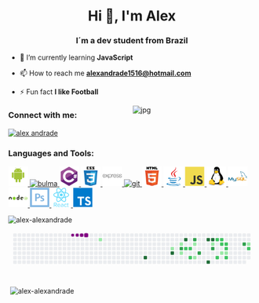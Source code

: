 <h1 align="center">Hi 👋, I'm Alex</h1>
<h3 align="center">I´m a dev student from Brazil</h3>

- 🌱 I’m currently learning **JavaScript**

- 📫 How to reach me **alexandrade1516@hotmail.com**

- ⚡ Fun fact **I like Football**

<img align="right" alt="jpg" width="250px" src="https://c.tenor.com/M9E5UbWWy30AAAAC/luciano-luciano-neves.gif" />

<h3 align="left">Connect with me:</h3>
<p align="left">
<a href="https://linkedin.com/in/alex andrade" target="blank"><img align="center" src="https://raw.githubusercontent.com/rahuldkjain/github-profile-readme-generator/master/src/images/icons/Social/linked-in-alt.svg" alt="alex andrade" height="30" width="40" /></a>
</p>

<h3 align="left">Languages and Tools:</h3>
<p align="left"> <a href="https://developer.android.com" target="_blank" rel="noreferrer"> <img src="https://raw.githubusercontent.com/devicons/devicon/master/icons/android/android-original-wordmark.svg" alt="android" width="40" height="40"/> </a> <a href="https://bulma.io/" target="_blank" rel="noreferrer"> <img src="https://raw.githubusercontent.com/gilbarbara/logos/804dc257b59e144eaca5bc6ffd16949752c6f789/logos/bulma.svg" alt="bulma" width="40" height="40"/> </a> <a href="https://www.w3schools.com/cs/" target="_blank" rel="noreferrer"> <img src="https://raw.githubusercontent.com/devicons/devicon/master/icons/csharp/csharp-original.svg" alt="csharp" width="40" height="40"/> </a> <a href="https://www.w3schools.com/css/" target="_blank" rel="noreferrer"> <img src="https://raw.githubusercontent.com/devicons/devicon/master/icons/css3/css3-original-wordmark.svg" alt="css3" width="40" height="40"/> </a> <a href="https://expressjs.com" target="_blank" rel="noreferrer"> <img src="https://raw.githubusercontent.com/devicons/devicon/master/icons/express/express-original-wordmark.svg" alt="express" width="40" height="40"/> </a> <a href="https://git-scm.com/" target="_blank" rel="noreferrer"> <img src="https://www.vectorlogo.zone/logos/git-scm/git-scm-icon.svg" alt="git" width="40" height="40"/> </a> <a href="https://www.w3.org/html/" target="_blank" rel="noreferrer"> <img src="https://raw.githubusercontent.com/devicons/devicon/master/icons/html5/html5-original-wordmark.svg" alt="html5" width="40" height="40"/> </a> <a href="https://www.java.com" target="_blank" rel="noreferrer"> <img src="https://raw.githubusercontent.com/devicons/devicon/master/icons/java/java-original.svg" alt="java" width="40" height="40"/> </a> <a href="https://developer.mozilla.org/en-US/docs/Web/JavaScript" target="_blank" rel="noreferrer"> <img src="https://raw.githubusercontent.com/devicons/devicon/master/icons/javascript/javascript-original.svg" alt="javascript" width="40" height="40"/> </a> <a href="https://www.linux.org/" target="_blank" rel="noreferrer"> <img src="https://raw.githubusercontent.com/devicons/devicon/master/icons/linux/linux-original.svg" alt="linux" width="40" height="40"/> </a> <a href="https://www.mysql.com/" target="_blank" rel="noreferrer"> <img src="https://raw.githubusercontent.com/devicons/devicon/master/icons/mysql/mysql-original-wordmark.svg" alt="mysql" width="40" height="40"/> </a> <a href="https://nodejs.org" target="_blank" rel="noreferrer"> <img src="https://raw.githubusercontent.com/devicons/devicon/master/icons/nodejs/nodejs-original-wordmark.svg" alt="nodejs" width="40" height="40"/> </a> <a href="https://www.photoshop.com/en" target="_blank" rel="noreferrer"> <img src="https://raw.githubusercontent.com/devicons/devicon/master/icons/photoshop/photoshop-line.svg" alt="photoshop" width="40" height="40"/> </a> <a href="https://reactjs.org/" target="_blank" rel="noreferrer"> <img src="https://raw.githubusercontent.com/devicons/devicon/master/icons/react/react-original-wordmark.svg" alt="react" width="40" height="40"/> </a> <a href="https://www.typescriptlang.org/" target="_blank" rel="noreferrer"> <img src="https://raw.githubusercontent.com/devicons/devicon/master/icons/typescript/typescript-original.svg" alt="typescript" width="40" height="40"/> </a> </p>

<p><img align="left" src="https://github-readme-stats.vercel.app/api/top-langs?username=alex-alexandrade&show_icons=true&locale=en&layout=compact" alt="alex-alexandrade" /></p>

<svg viewBox="-16 -32 880 192" width="880" height="192" xmlns="http://www.w3.org/2000/svg"><desc>Generated with https://github.com/Platane/snk</desc><style>@keyframes c0{8.93%{fill:var(--c1)}8.95%,to{fill:var(--ce)}}@keyframes c1{71.9%{fill:var(--c4)}71.92%,to{fill:var(--ce)}}@keyframes c2{16.59%{fill:var(--c1)}16.61%,to{fill:var(--ce)}}@keyframes c3{68.93%{fill:var(--c4)}68.95%,to{fill:var(--ce)}}@keyframes c4{17.86%{fill:var(--c1)}17.88%,to{fill:var(--ce)}}@keyframes c5{54.03%{fill:var(--c3)}54.05%,to{fill:var(--ce)}}@keyframes c6{22.97%{fill:var(--c1)}22.99%,to{fill:var(--ce)}}@keyframes c7{66.37%{fill:var(--c4)}66.39%,to{fill:var(--ce)}}@keyframes c8{45.1%{fill:var(--c2)}45.12%,to{fill:var(--ce)}}@keyframes c9{44.67%{fill:var(--c2)}44.69%,to{fill:var(--ce)}}@keyframes ca{46.37%{fill:var(--c2)}46.39%,to{fill:var(--ce)}}@keyframes cb{51.9%{fill:var(--c3)}51.92%,to{fill:var(--ce)}}@keyframes cc{19.14%{fill:var(--c1)}19.16%,to{fill:var(--ce)}}@keyframes cd{20.42%{fill:var(--c1)}20.44%,to{fill:var(--ce)}}@keyframes ce{47.65%{fill:var(--c3)}47.67%,to{fill:var(--ce)}}@keyframes cf{64.25%{fill:var(--c4)}64.27%,to{fill:var(--ce)}}@keyframes cg{78.29%{fill:var(--c4)}78.31%,to{fill:var(--ce)}}@keyframes ch{63.82%{fill:var(--c4)}63.84%,to{fill:var(--ce)}}@keyframes ci{27.65%{fill:var(--c1)}27.67%,to{fill:var(--ce)}}@keyframes cj{49.35%{fill:var(--c3)}49.37%,to{fill:var(--ce)}}@keyframes ck{37.86%{fill:var(--c2)}37.88%,to{fill:var(--ce)}}@keyframes cl{39.56%{fill:var(--c2)}39.58%,to{fill:var(--ce)}}@keyframes cm{37.44%{fill:var(--c2)}37.46%,to{fill:var(--ce)}}@keyframes cn{37.01%{fill:var(--c2)}37.03%,to{fill:var(--ce)}}@keyframes co{29.35%{fill:var(--c1)}29.37%,to{fill:var(--ce)}}@keyframes cp{36.59%{fill:var(--c2)}36.61%,to{fill:var(--ce)}}@keyframes cq{36.16%{fill:var(--c2)}36.18%,to{fill:var(--ce)}}@keyframes cr{29.78%{fill:var(--c1)}29.8%,to{fill:var(--ce)}}@keyframes cs{40.42%{fill:var(--c2)}40.44%,to{fill:var(--ce)}}@keyframes ct{60.42%{fill:var(--c3)}60.44%,to{fill:var(--ce)}}@keyframes cu{33.61%{fill:var(--c1)}33.63%,to{fill:var(--ce)}}@keyframes cv{34.03%{fill:var(--c2)}34.05%,to{fill:var(--ce)}}@keyframes u0{8.93%{transform:scale(0,1)}16.59%,8.95%{transform:scale(.1,1)}16.61%,17.86%{transform:scale(.2,1)}17.88%,19.14%{transform:scale(.3,1)}19.16%,20.42%{transform:scale(.4,1)}20.44%,22.97%{transform:scale(.5,1)}22.99%,27.65%{transform:scale(.6,1)}27.67%,29.35%{transform:scale(.7,1)}29.37%,29.78%{transform:scale(.8,1)}29.8%,33.61%{transform:scale(.9,1)}33.63%,to{transform:scale(1,1)}}@keyframes u1{34.03%{transform:scale(0,1)}34.05%,36.16%{transform:scale(.09,1)}36.18%,36.59%{transform:scale(.18,1)}36.61%,37.01%{transform:scale(.27,1)}37.03%,37.44%{transform:scale(.36,1)}37.46%,37.86%{transform:scale(.45,1)}37.88%,39.56%{transform:scale(.55,1)}39.58%,40.42%{transform:scale(.64,1)}40.44%,44.67%{transform:scale(.73,1)}44.69%,45.1%{transform:scale(.82,1)}45.12%,46.37%{transform:scale(.91,1)}46.39%,to{transform:scale(1,1)}}@keyframes u2{47.65%{transform:scale(0,1)}47.67%,49.35%{transform:scale(.2,1)}49.37%,51.9%{transform:scale(.4,1)}51.92%,54.03%{transform:scale(.6,1)}54.05%,60.42%{transform:scale(.8,1)}60.44%,to{transform:scale(1,1)}}@keyframes u3{63.82%{transform:scale(0,1)}63.84%,64.25%{transform:scale(.17,1)}64.27%,66.37%{transform:scale(.33,1)}66.39%,68.93%{transform:scale(.5,1)}68.95%,71.9%{transform:scale(.67,1)}71.92%,78.29%{transform:scale(.83,1)}78.31%,to{transform:scale(1,1)}}@keyframes s0{0%,99.57%{transform:translate(0,-16px)}.43%{transform:translate(0,0)}8.51%{transform:translate(304px,0)}8.94%{transform:translate(304px,16px)}15.74%,67.66%{transform:translate(560px,16px)}16.6%{transform:translate(560px,48px)}17.02%{transform:translate(576px,48px)}17.45%,24.26%{transform:translate(576px,32px)}19.15%{transform:translate(640px,32px)}20.85%{transform:translate(640px,96px)}21.7%{transform:translate(608px,96px)}22.55%,45.53%{transform:translate(608px,64px)}23.4%{transform:translate(576px,64px)}28.09%{transform:translate(720px,32px)}28.51%{transform:translate(720px,48px)}28.94%{transform:translate(736px,48px)}29.36%{transform:translate(736px,64px)}32.34%{transform:translate(848px,64px)}33.19%{transform:translate(848px,32px)}33.62%{transform:translate(832px,32px)}34.04%{transform:translate(832px,48px)}36.17%{transform:translate(752px,48px)}36.6%{transform:translate(752px,32px)}37.02%{transform:translate(736px,32px)}37.45%{transform:translate(736px,16px)}37.87%{transform:translate(720px,16px)}39.57%{transform:translate(720px,80px)}40.43%{transform:translate(752px,80px)}40.85%{transform:translate(752px,64px)}42.55%{transform:translate(688px,64px)}42.98%{transform:translate(688px,48px)}45.11%{transform:translate(608px,48px)}45.96%{transform:translate(624px,64px)}46.38%{transform:translate(624px,80px)}47.23%{transform:translate(656px,80px)}47.66%{transform:translate(656px,64px)}48.94%{transform:translate(704px,64px)}49.79%{transform:translate(704px,32px)}50.64%{transform:translate(672px,32px)}51.06%{transform:translate(672px,16px)}52.34%{transform:translate(624px,16px)}52.77%{transform:translate(624px,32px)}53.62%{transform:translate(592px,32px)}54.04%{transform:translate(592px,48px)}60%{transform:translate(816px,48px)}60.85%{transform:translate(816px,16px)}68.94%{transform:translate(560px,64px)}71.49%{transform:translate(464px,64px)}71.91%{transform:translate(464px,80px)}77.87%{transform:translate(688px,80px)}78.3%{transform:translate(688px,96px)}92.77%{transform:translate(144px,96px)}93.19%{transform:translate(144px,80px)}93.62%{transform:translate(128px,80px)}94.04%{transform:translate(128px,64px)}94.47%{transform:translate(112px,64px)}94.89%{transform:translate(112px,48px)}96.6%{transform:translate(48px,48px)}98.3%{transform:translate(48px,-16px)}}@keyframes s1{0%,99.57%{transform:translate(16px,-16px)}.43%{transform:translate(0,-16px)}.85%{transform:translate(0,0)}8.94%{transform:translate(304px,0)}9.36%{transform:translate(304px,16px)}16.17%,68.09%{transform:translate(560px,16px)}17.02%{transform:translate(560px,48px)}17.45%{transform:translate(576px,48px)}17.87%,24.68%{transform:translate(576px,32px)}19.57%{transform:translate(640px,32px)}21.28%{transform:translate(640px,96px)}22.13%{transform:translate(608px,96px)}22.98%,45.96%{transform:translate(608px,64px)}23.83%{transform:translate(576px,64px)}28.51%{transform:translate(720px,32px)}28.94%{transform:translate(720px,48px)}29.36%{transform:translate(736px,48px)}29.79%{transform:translate(736px,64px)}32.77%{transform:translate(848px,64px)}33.62%{transform:translate(848px,32px)}34.04%{transform:translate(832px,32px)}34.47%{transform:translate(832px,48px)}36.6%{transform:translate(752px,48px)}37.02%{transform:translate(752px,32px)}37.45%{transform:translate(736px,32px)}37.87%{transform:translate(736px,16px)}38.3%{transform:translate(720px,16px)}40%{transform:translate(720px,80px)}40.85%{transform:translate(752px,80px)}41.28%{transform:translate(752px,64px)}42.98%{transform:translate(688px,64px)}43.4%{transform:translate(688px,48px)}45.53%{transform:translate(608px,48px)}46.38%{transform:translate(624px,64px)}46.81%{transform:translate(624px,80px)}47.66%{transform:translate(656px,80px)}48.09%{transform:translate(656px,64px)}49.36%{transform:translate(704px,64px)}50.21%{transform:translate(704px,32px)}51.06%{transform:translate(672px,32px)}51.49%{transform:translate(672px,16px)}52.77%{transform:translate(624px,16px)}53.19%{transform:translate(624px,32px)}54.04%{transform:translate(592px,32px)}54.47%{transform:translate(592px,48px)}60.43%{transform:translate(816px,48px)}61.28%{transform:translate(816px,16px)}69.36%{transform:translate(560px,64px)}71.91%{transform:translate(464px,64px)}72.34%{transform:translate(464px,80px)}78.3%{transform:translate(688px,80px)}78.72%{transform:translate(688px,96px)}93.19%{transform:translate(144px,96px)}93.62%{transform:translate(144px,80px)}94.04%{transform:translate(128px,80px)}94.47%{transform:translate(128px,64px)}94.89%{transform:translate(112px,64px)}95.32%{transform:translate(112px,48px)}97.02%{transform:translate(48px,48px)}98.72%{transform:translate(48px,-16px)}}@keyframes s2{0%,99.57%{transform:translate(32px,-16px)}.85%{transform:translate(0,-16px)}1.28%{transform:translate(0,0)}9.36%{transform:translate(304px,0)}9.79%{transform:translate(304px,16px)}16.6%,68.51%{transform:translate(560px,16px)}17.45%{transform:translate(560px,48px)}17.87%{transform:translate(576px,48px)}18.3%,25.11%{transform:translate(576px,32px)}20%{transform:translate(640px,32px)}21.7%{transform:translate(640px,96px)}22.55%{transform:translate(608px,96px)}23.4%,46.38%{transform:translate(608px,64px)}24.26%{transform:translate(576px,64px)}28.94%{transform:translate(720px,32px)}29.36%{transform:translate(720px,48px)}29.79%{transform:translate(736px,48px)}30.21%{transform:translate(736px,64px)}33.19%{transform:translate(848px,64px)}34.04%{transform:translate(848px,32px)}34.47%{transform:translate(832px,32px)}34.89%{transform:translate(832px,48px)}37.02%{transform:translate(752px,48px)}37.45%{transform:translate(752px,32px)}37.87%{transform:translate(736px,32px)}38.3%{transform:translate(736px,16px)}38.72%{transform:translate(720px,16px)}40.43%{transform:translate(720px,80px)}41.28%{transform:translate(752px,80px)}41.7%{transform:translate(752px,64px)}43.4%{transform:translate(688px,64px)}43.83%{transform:translate(688px,48px)}45.96%{transform:translate(608px,48px)}46.81%{transform:translate(624px,64px)}47.23%{transform:translate(624px,80px)}48.09%{transform:translate(656px,80px)}48.51%{transform:translate(656px,64px)}49.79%{transform:translate(704px,64px)}50.64%{transform:translate(704px,32px)}51.49%{transform:translate(672px,32px)}51.91%{transform:translate(672px,16px)}53.19%{transform:translate(624px,16px)}53.62%{transform:translate(624px,32px)}54.47%{transform:translate(592px,32px)}54.89%{transform:translate(592px,48px)}60.85%{transform:translate(816px,48px)}61.7%{transform:translate(816px,16px)}69.79%{transform:translate(560px,64px)}72.34%{transform:translate(464px,64px)}72.77%{transform:translate(464px,80px)}78.72%{transform:translate(688px,80px)}79.15%{transform:translate(688px,96px)}93.62%{transform:translate(144px,96px)}94.04%{transform:translate(144px,80px)}94.47%{transform:translate(128px,80px)}94.89%{transform:translate(128px,64px)}95.32%{transform:translate(112px,64px)}95.74%{transform:translate(112px,48px)}97.45%{transform:translate(48px,48px)}99.15%{transform:translate(48px,-16px)}}@keyframes s3{0%,99.57%{transform:translate(48px,-16px)}1.28%{transform:translate(0,-16px)}1.7%{transform:translate(0,0)}9.79%{transform:translate(304px,0)}10.21%{transform:translate(304px,16px)}17.02%,68.94%{transform:translate(560px,16px)}17.87%{transform:translate(560px,48px)}18.3%{transform:translate(576px,48px)}18.72%,25.53%{transform:translate(576px,32px)}20.43%{transform:translate(640px,32px)}22.13%{transform:translate(640px,96px)}22.98%{transform:translate(608px,96px)}23.83%,46.81%{transform:translate(608px,64px)}24.68%{transform:translate(576px,64px)}29.36%{transform:translate(720px,32px)}29.79%{transform:translate(720px,48px)}30.21%{transform:translate(736px,48px)}30.64%{transform:translate(736px,64px)}33.62%{transform:translate(848px,64px)}34.47%{transform:translate(848px,32px)}34.89%{transform:translate(832px,32px)}35.32%{transform:translate(832px,48px)}37.45%{transform:translate(752px,48px)}37.87%{transform:translate(752px,32px)}38.3%{transform:translate(736px,32px)}38.72%{transform:translate(736px,16px)}39.15%{transform:translate(720px,16px)}40.85%{transform:translate(720px,80px)}41.7%{transform:translate(752px,80px)}42.13%{transform:translate(752px,64px)}43.83%{transform:translate(688px,64px)}44.26%{transform:translate(688px,48px)}46.38%{transform:translate(608px,48px)}47.23%{transform:translate(624px,64px)}47.66%{transform:translate(624px,80px)}48.51%{transform:translate(656px,80px)}48.94%{transform:translate(656px,64px)}50.21%{transform:translate(704px,64px)}51.06%{transform:translate(704px,32px)}51.91%{transform:translate(672px,32px)}52.34%{transform:translate(672px,16px)}53.62%{transform:translate(624px,16px)}54.04%{transform:translate(624px,32px)}54.89%{transform:translate(592px,32px)}55.32%{transform:translate(592px,48px)}61.28%{transform:translate(816px,48px)}62.13%{transform:translate(816px,16px)}70.21%{transform:translate(560px,64px)}72.77%{transform:translate(464px,64px)}73.19%{transform:translate(464px,80px)}79.15%{transform:translate(688px,80px)}79.57%{transform:translate(688px,96px)}94.04%{transform:translate(144px,96px)}94.47%{transform:translate(144px,80px)}94.89%{transform:translate(128px,80px)}95.32%{transform:translate(128px,64px)}95.74%{transform:translate(112px,64px)}96.17%{transform:translate(112px,48px)}97.87%{transform:translate(48px,48px)}}:root{--cb:#1b1f230a;--cs:purple;--ce:#ebedf0;--c0:#ebedf0;--c1:#9be9a8;--c2:#40c463;--c3:#30a14e;--c4:#216e39}@media (prefers-color-scheme:dark){:root{--cb:#1b1f230a;--cs:purple;--ce:#161b22;--c1:#01311f;--c2:#034525;--c3:#0f6d31;--c4:#00c647}}.c{shape-rendering:geometricPrecision;fill:var(--ce);stroke-width:1px;stroke:var(--cb);animation:none 23500ms linear infinite}.c.c0{fill:var(--c1);animation-name:c0}.c.c1{fill:var(--c4);animation-name:c1}.c.c2{fill:var(--c1);animation-name:c2}.c.c3{fill:var(--c4);animation-name:c3}.c.c4{fill:var(--c1);animation-name:c4}.c.c5{fill:var(--c3);animation-name:c5}.c.c6{fill:var(--c1);animation-name:c6}.c.c7{fill:var(--c4);animation-name:c7}.c.c8,.c.c9,.c.ca{fill:var(--c2);animation-name:c8}.c.c9,.c.ca{animation-name:c9}.c.ca{animation-name:ca}.c.cb{fill:var(--c3);animation-name:cb}.c.cc,.c.cd{fill:var(--c1);animation-name:cc}.c.cd{animation-name:cd}.c.ce{fill:var(--c3);animation-name:ce}.c.cf,.c.cg,.c.ch{fill:var(--c4);animation-name:cf}.c.cg,.c.ch{animation-name:cg}.c.ch{animation-name:ch}.c.ci{fill:var(--c1);animation-name:ci}.c.cj{fill:var(--c3);animation-name:cj}.c.ck{fill:var(--c2);animation-name:ck}.c.cl,.c.cm,.c.cn{fill:var(--c2);animation-name:cl}.c.cm,.c.cn{animation-name:cm}.c.cn{animation-name:cn}.c.co{fill:var(--c1);animation-name:co}.c.cp,.c.cq{fill:var(--c2);animation-name:cp}.c.cq{animation-name:cq}.c.cr{fill:var(--c1);animation-name:cr}.c.cs{fill:var(--c2);animation-name:cs}.c.ct{fill:var(--c3);animation-name:ct}.c.cu{fill:var(--c1);animation-name:cu}.c.cv{fill:var(--c2);animation-name:cv}.s,.u{animation:none linear 23500ms infinite}.u,.u.u0{transform-origin:0 0}.u{transform:scale(0,1)}.u.u0{fill:var(--c1);animation-name:u0}.u.u1{fill:var(--c2);animation-name:u1;transform-origin:265px 0}.u.u2{fill:var(--c3);animation-name:u2;transform-origin:556.5px 0}.u.u3{fill:var(--c4);animation-name:u3;transform-origin:689px 0}.s{shape-rendering:geometricPrecision;fill:var(--cs)}.s.s0{transform:translate(0,-16px);animation-name:s0}.s.s1{transform:translate(16px,-16px);animation-name:s1}.s.s2{transform:translate(32px,-16px);animation-name:s2}.s.s3{transform:translate(48px,-16px);animation-name:s3}</style><rect class="c" x="2" y="2" rx="2" ry="2" width="12" height="12"/><rect class="c" x="2" y="18" rx="2" ry="2" width="12" height="12"/><rect class="c" x="2" y="34" rx="2" ry="2" width="12" height="12"/><rect class="c" x="2" y="50" rx="2" ry="2" width="12" height="12"/><rect class="c" x="2" y="66" rx="2" ry="2" width="12" height="12"/><rect class="c" x="2" y="82" rx="2" ry="2" width="12" height="12"/><rect class="c" x="2" y="98" rx="2" ry="2" width="12" height="12"/><rect class="c" x="18" y="2" rx="2" ry="2" width="12" height="12"/><rect class="c" x="18" y="18" rx="2" ry="2" width="12" height="12"/><rect class="c" x="18" y="34" rx="2" ry="2" width="12" height="12"/><rect class="c" x="18" y="50" rx="2" ry="2" width="12" height="12"/><rect class="c" x="18" y="66" rx="2" ry="2" width="12" height="12"/><rect class="c" x="18" y="82" rx="2" ry="2" width="12" height="12"/><rect class="c" x="18" y="98" rx="2" ry="2" width="12" height="12"/><rect class="c" x="34" y="2" rx="2" ry="2" width="12" height="12"/><rect class="c" x="34" y="18" rx="2" ry="2" width="12" height="12"/><rect class="c" x="34" y="34" rx="2" ry="2" width="12" height="12"/><rect class="c" x="34" y="50" rx="2" ry="2" width="12" height="12"/><rect class="c" x="34" y="66" rx="2" ry="2" width="12" height="12"/><rect class="c" x="34" y="82" rx="2" ry="2" width="12" height="12"/><rect class="c" x="34" y="98" rx="2" ry="2" width="12" height="12"/><rect class="c" x="50" y="2" rx="2" ry="2" width="12" height="12"/><rect class="c" x="50" y="18" rx="2" ry="2" width="12" height="12"/><rect class="c" x="50" y="34" rx="2" ry="2" width="12" height="12"/><rect class="c" x="50" y="50" rx="2" ry="2" width="12" height="12"/><rect class="c" x="50" y="66" rx="2" ry="2" width="12" height="12"/><rect class="c" x="50" y="82" rx="2" ry="2" width="12" height="12"/><rect class="c" x="50" y="98" rx="2" ry="2" width="12" height="12"/><rect class="c" x="66" y="2" rx="2" ry="2" width="12" height="12"/><rect class="c" x="66" y="18" rx="2" ry="2" width="12" height="12"/><rect class="c" x="66" y="34" rx="2" ry="2" width="12" height="12"/><rect class="c" x="66" y="50" rx="2" ry="2" width="12" height="12"/><rect class="c" x="66" y="66" rx="2" ry="2" width="12" height="12"/><rect class="c" x="66" y="82" rx="2" ry="2" width="12" height="12"/><rect class="c" x="66" y="98" rx="2" ry="2" width="12" height="12"/><rect class="c" x="82" y="2" rx="2" ry="2" width="12" height="12"/><rect class="c" x="82" y="18" rx="2" ry="2" width="12" height="12"/><rect class="c" x="82" y="34" rx="2" ry="2" width="12" height="12"/><rect class="c" x="82" y="50" rx="2" ry="2" width="12" height="12"/><rect class="c" x="82" y="66" rx="2" ry="2" width="12" height="12"/><rect class="c" x="82" y="82" rx="2" ry="2" width="12" height="12"/><rect class="c" x="82" y="98" rx="2" ry="2" width="12" height="12"/><rect class="c" x="98" y="2" rx="2" ry="2" width="12" height="12"/><rect class="c" x="98" y="18" rx="2" ry="2" width="12" height="12"/><rect class="c" x="98" y="34" rx="2" ry="2" width="12" height="12"/><rect class="c" x="98" y="50" rx="2" ry="2" width="12" height="12"/><rect class="c" x="98" y="66" rx="2" ry="2" width="12" height="12"/><rect class="c" x="98" y="82" rx="2" ry="2" width="12" height="12"/><rect class="c" x="98" y="98" rx="2" ry="2" width="12" height="12"/><rect class="c" x="114" y="2" rx="2" ry="2" width="12" height="12"/><rect class="c" x="114" y="18" rx="2" ry="2" width="12" height="12"/><rect class="c" x="114" y="34" rx="2" ry="2" width="12" height="12"/><rect class="c" x="114" y="50" rx="2" ry="2" width="12" height="12"/><rect class="c" x="114" y="66" rx="2" ry="2" width="12" height="12"/><rect class="c" x="114" y="82" rx="2" ry="2" width="12" height="12"/><rect class="c" x="114" y="98" rx="2" ry="2" width="12" height="12"/><rect class="c" x="130" y="2" rx="2" ry="2" width="12" height="12"/><rect class="c" x="130" y="18" rx="2" ry="2" width="12" height="12"/><rect class="c" x="130" y="34" rx="2" ry="2" width="12" height="12"/><rect class="c" x="130" y="50" rx="2" ry="2" width="12" height="12"/><rect class="c" x="130" y="66" rx="2" ry="2" width="12" height="12"/><rect class="c" x="130" y="82" rx="2" ry="2" width="12" height="12"/><rect class="c" x="130" y="98" rx="2" ry="2" width="12" height="12"/><rect class="c" x="146" y="2" rx="2" ry="2" width="12" height="12"/><rect class="c" x="146" y="18" rx="2" ry="2" width="12" height="12"/><rect class="c" x="146" y="34" rx="2" ry="2" width="12" height="12"/><rect class="c" x="146" y="50" rx="2" ry="2" width="12" height="12"/><rect class="c" x="146" y="66" rx="2" ry="2" width="12" height="12"/><rect class="c" x="146" y="82" rx="2" ry="2" width="12" height="12"/><rect class="c" x="146" y="98" rx="2" ry="2" width="12" height="12"/><rect class="c" x="162" y="2" rx="2" ry="2" width="12" height="12"/><rect class="c" x="162" y="18" rx="2" ry="2" width="12" height="12"/><rect class="c" x="162" y="34" rx="2" ry="2" width="12" height="12"/><rect class="c" x="162" y="50" rx="2" ry="2" width="12" height="12"/><rect class="c" x="162" y="66" rx="2" ry="2" width="12" height="12"/><rect class="c" x="162" y="82" rx="2" ry="2" width="12" height="12"/><rect class="c" x="162" y="98" rx="2" ry="2" width="12" height="12"/><rect class="c" x="178" y="2" rx="2" ry="2" width="12" height="12"/><rect class="c" x="178" y="18" rx="2" ry="2" width="12" height="12"/><rect class="c" x="178" y="34" rx="2" ry="2" width="12" height="12"/><rect class="c" x="178" y="50" rx="2" ry="2" width="12" height="12"/><rect class="c" x="178" y="66" rx="2" ry="2" width="12" height="12"/><rect class="c" x="178" y="82" rx="2" ry="2" width="12" height="12"/><rect class="c" x="178" y="98" rx="2" ry="2" width="12" height="12"/><rect class="c" x="194" y="2" rx="2" ry="2" width="12" height="12"/><rect class="c" x="194" y="18" rx="2" ry="2" width="12" height="12"/><rect class="c" x="194" y="34" rx="2" ry="2" width="12" height="12"/><rect class="c" x="194" y="50" rx="2" ry="2" width="12" height="12"/><rect class="c" x="194" y="66" rx="2" ry="2" width="12" height="12"/><rect class="c" x="194" y="82" rx="2" ry="2" width="12" height="12"/><rect class="c" x="194" y="98" rx="2" ry="2" width="12" height="12"/><rect class="c" x="210" y="2" rx="2" ry="2" width="12" height="12"/><rect class="c" x="210" y="18" rx="2" ry="2" width="12" height="12"/><rect class="c" x="210" y="34" rx="2" ry="2" width="12" height="12"/><rect class="c" x="210" y="50" rx="2" ry="2" width="12" height="12"/><rect class="c" x="210" y="66" rx="2" ry="2" width="12" height="12"/><rect class="c" x="210" y="82" rx="2" ry="2" width="12" height="12"/><rect class="c" x="210" y="98" rx="2" ry="2" width="12" height="12"/><rect class="c" x="226" y="2" rx="2" ry="2" width="12" height="12"/><rect class="c" x="226" y="18" rx="2" ry="2" width="12" height="12"/><rect class="c" x="226" y="34" rx="2" ry="2" width="12" height="12"/><rect class="c" x="226" y="50" rx="2" ry="2" width="12" height="12"/><rect class="c" x="226" y="66" rx="2" ry="2" width="12" height="12"/><rect class="c" x="226" y="82" rx="2" ry="2" width="12" height="12"/><rect class="c" x="226" y="98" rx="2" ry="2" width="12" height="12"/><rect class="c" x="242" y="2" rx="2" ry="2" width="12" height="12"/><rect class="c" x="242" y="18" rx="2" ry="2" width="12" height="12"/><rect class="c" x="242" y="34" rx="2" ry="2" width="12" height="12"/><rect class="c" x="242" y="50" rx="2" ry="2" width="12" height="12"/><rect class="c" x="242" y="66" rx="2" ry="2" width="12" height="12"/><rect class="c" x="242" y="82" rx="2" ry="2" width="12" height="12"/><rect class="c" x="242" y="98" rx="2" ry="2" width="12" height="12"/><rect class="c" x="258" y="2" rx="2" ry="2" width="12" height="12"/><rect class="c" x="258" y="18" rx="2" ry="2" width="12" height="12"/><rect class="c" x="258" y="34" rx="2" ry="2" width="12" height="12"/><rect class="c" x="258" y="50" rx="2" ry="2" width="12" height="12"/><rect class="c" x="258" y="66" rx="2" ry="2" width="12" height="12"/><rect class="c" x="258" y="82" rx="2" ry="2" width="12" height="12"/><rect class="c" x="258" y="98" rx="2" ry="2" width="12" height="12"/><rect class="c" x="274" y="2" rx="2" ry="2" width="12" height="12"/><rect class="c" x="274" y="18" rx="2" ry="2" width="12" height="12"/><rect class="c" x="274" y="34" rx="2" ry="2" width="12" height="12"/><rect class="c" x="274" y="50" rx="2" ry="2" width="12" height="12"/><rect class="c" x="274" y="66" rx="2" ry="2" width="12" height="12"/><rect class="c" x="274" y="82" rx="2" ry="2" width="12" height="12"/><rect class="c" x="274" y="98" rx="2" ry="2" width="12" height="12"/><rect class="c" x="290" y="2" rx="2" ry="2" width="12" height="12"/><rect class="c" x="290" y="18" rx="2" ry="2" width="12" height="12"/><rect class="c" x="290" y="34" rx="2" ry="2" width="12" height="12"/><rect class="c" x="290" y="50" rx="2" ry="2" width="12" height="12"/><rect class="c" x="290" y="66" rx="2" ry="2" width="12" height="12"/><rect class="c" x="290" y="82" rx="2" ry="2" width="12" height="12"/><rect class="c" x="290" y="98" rx="2" ry="2" width="12" height="12"/><rect class="c" x="306" y="2" rx="2" ry="2" width="12" height="12"/><rect class="c c0" x="306" y="18" rx="2" ry="2" width="12" height="12"/><rect class="c" x="306" y="34" rx="2" ry="2" width="12" height="12"/><rect class="c" x="306" y="50" rx="2" ry="2" width="12" height="12"/><rect class="c" x="306" y="66" rx="2" ry="2" width="12" height="12"/><rect class="c" x="306" y="82" rx="2" ry="2" width="12" height="12"/><rect class="c" x="306" y="98" rx="2" ry="2" width="12" height="12"/><rect class="c" x="322" y="2" rx="2" ry="2" width="12" height="12"/><rect class="c" x="322" y="18" rx="2" ry="2" width="12" height="12"/><rect class="c" x="322" y="34" rx="2" ry="2" width="12" height="12"/><rect class="c" x="322" y="50" rx="2" ry="2" width="12" height="12"/><rect class="c" x="322" y="66" rx="2" ry="2" width="12" height="12"/><rect class="c" x="322" y="82" rx="2" ry="2" width="12" height="12"/><rect class="c" x="322" y="98" rx="2" ry="2" width="12" height="12"/><rect class="c" x="338" y="2" rx="2" ry="2" width="12" height="12"/><rect class="c" x="338" y="18" rx="2" ry="2" width="12" height="12"/><rect class="c" x="338" y="34" rx="2" ry="2" width="12" height="12"/><rect class="c" x="338" y="50" rx="2" ry="2" width="12" height="12"/><rect class="c" x="338" y="66" rx="2" ry="2" width="12" height="12"/><rect class="c" x="338" y="82" rx="2" ry="2" width="12" height="12"/><rect class="c" x="338" y="98" rx="2" ry="2" width="12" height="12"/><rect class="c" x="354" y="2" rx="2" ry="2" width="12" height="12"/><rect class="c" x="354" y="18" rx="2" ry="2" width="12" height="12"/><rect class="c" x="354" y="34" rx="2" ry="2" width="12" height="12"/><rect class="c" x="354" y="50" rx="2" ry="2" width="12" height="12"/><rect class="c" x="354" y="66" rx="2" ry="2" width="12" height="12"/><rect class="c" x="354" y="82" rx="2" ry="2" width="12" height="12"/><rect class="c" x="354" y="98" rx="2" ry="2" width="12" height="12"/><rect class="c" x="370" y="2" rx="2" ry="2" width="12" height="12"/><rect class="c" x="370" y="18" rx="2" ry="2" width="12" height="12"/><rect class="c" x="370" y="34" rx="2" ry="2" width="12" height="12"/><rect class="c" x="370" y="50" rx="2" ry="2" width="12" height="12"/><rect class="c" x="370" y="66" rx="2" ry="2" width="12" height="12"/><rect class="c" x="370" y="82" rx="2" ry="2" width="12" height="12"/><rect class="c" x="370" y="98" rx="2" ry="2" width="12" height="12"/><rect class="c" x="386" y="2" rx="2" ry="2" width="12" height="12"/><rect class="c" x="386" y="18" rx="2" ry="2" width="12" height="12"/><rect class="c" x="386" y="34" rx="2" ry="2" width="12" height="12"/><rect class="c" x="386" y="50" rx="2" ry="2" width="12" height="12"/><rect class="c" x="386" y="66" rx="2" ry="2" width="12" height="12"/><rect class="c" x="386" y="82" rx="2" ry="2" width="12" height="12"/><rect class="c" x="386" y="98" rx="2" ry="2" width="12" height="12"/><rect class="c" x="402" y="2" rx="2" ry="2" width="12" height="12"/><rect class="c" x="402" y="18" rx="2" ry="2" width="12" height="12"/><rect class="c" x="402" y="34" rx="2" ry="2" width="12" height="12"/><rect class="c" x="402" y="50" rx="2" ry="2" width="12" height="12"/><rect class="c" x="402" y="66" rx="2" ry="2" width="12" height="12"/><rect class="c" x="402" y="82" rx="2" ry="2" width="12" height="12"/><rect class="c" x="402" y="98" rx="2" ry="2" width="12" height="12"/><rect class="c" x="418" y="2" rx="2" ry="2" width="12" height="12"/><rect class="c" x="418" y="18" rx="2" ry="2" width="12" height="12"/><rect class="c" x="418" y="34" rx="2" ry="2" width="12" height="12"/><rect class="c" x="418" y="50" rx="2" ry="2" width="12" height="12"/><rect class="c" x="418" y="66" rx="2" ry="2" width="12" height="12"/><rect class="c" x="418" y="82" rx="2" ry="2" width="12" height="12"/><rect class="c" x="418" y="98" rx="2" ry="2" width="12" height="12"/><rect class="c" x="434" y="2" rx="2" ry="2" width="12" height="12"/><rect class="c" x="434" y="18" rx="2" ry="2" width="12" height="12"/><rect class="c" x="434" y="34" rx="2" ry="2" width="12" height="12"/><rect class="c" x="434" y="50" rx="2" ry="2" width="12" height="12"/><rect class="c" x="434" y="66" rx="2" ry="2" width="12" height="12"/><rect class="c" x="434" y="82" rx="2" ry="2" width="12" height="12"/><rect class="c" x="434" y="98" rx="2" ry="2" width="12" height="12"/><rect class="c" x="450" y="2" rx="2" ry="2" width="12" height="12"/><rect class="c" x="450" y="18" rx="2" ry="2" width="12" height="12"/><rect class="c" x="450" y="34" rx="2" ry="2" width="12" height="12"/><rect class="c" x="450" y="50" rx="2" ry="2" width="12" height="12"/><rect class="c" x="450" y="66" rx="2" ry="2" width="12" height="12"/><rect class="c" x="450" y="82" rx="2" ry="2" width="12" height="12"/><rect class="c" x="450" y="98" rx="2" ry="2" width="12" height="12"/><rect class="c" x="466" y="2" rx="2" ry="2" width="12" height="12"/><rect class="c" x="466" y="18" rx="2" ry="2" width="12" height="12"/><rect class="c" x="466" y="34" rx="2" ry="2" width="12" height="12"/><rect class="c" x="466" y="50" rx="2" ry="2" width="12" height="12"/><rect class="c" x="466" y="66" rx="2" ry="2" width="12" height="12"/><rect class="c c1" x="466" y="82" rx="2" ry="2" width="12" height="12"/><rect class="c" x="466" y="98" rx="2" ry="2" width="12" height="12"/><rect class="c" x="482" y="2" rx="2" ry="2" width="12" height="12"/><rect class="c" x="482" y="18" rx="2" ry="2" width="12" height="12"/><rect class="c" x="482" y="34" rx="2" ry="2" width="12" height="12"/><rect class="c" x="482" y="50" rx="2" ry="2" width="12" height="12"/><rect class="c" x="482" y="66" rx="2" ry="2" width="12" height="12"/><rect class="c" x="482" y="82" rx="2" ry="2" width="12" height="12"/><rect class="c" x="482" y="98" rx="2" ry="2" width="12" height="12"/><rect class="c" x="498" y="2" rx="2" ry="2" width="12" height="12"/><rect class="c" x="498" y="18" rx="2" ry="2" width="12" height="12"/><rect class="c" x="498" y="34" rx="2" ry="2" width="12" height="12"/><rect class="c" x="498" y="50" rx="2" ry="2" width="12" height="12"/><rect class="c" x="498" y="66" rx="2" ry="2" width="12" height="12"/><rect class="c" x="498" y="82" rx="2" ry="2" width="12" height="12"/><rect class="c" x="498" y="98" rx="2" ry="2" width="12" height="12"/><rect class="c" x="514" y="2" rx="2" ry="2" width="12" height="12"/><rect class="c" x="514" y="18" rx="2" ry="2" width="12" height="12"/><rect class="c" x="514" y="34" rx="2" ry="2" width="12" height="12"/><rect class="c" x="514" y="50" rx="2" ry="2" width="12" height="12"/><rect class="c" x="514" y="66" rx="2" ry="2" width="12" height="12"/><rect class="c" x="514" y="82" rx="2" ry="2" width="12" height="12"/><rect class="c" x="514" y="98" rx="2" ry="2" width="12" height="12"/><rect class="c" x="530" y="2" rx="2" ry="2" width="12" height="12"/><rect class="c" x="530" y="18" rx="2" ry="2" width="12" height="12"/><rect class="c" x="530" y="34" rx="2" ry="2" width="12" height="12"/><rect class="c" x="530" y="50" rx="2" ry="2" width="12" height="12"/><rect class="c" x="530" y="66" rx="2" ry="2" width="12" height="12"/><rect class="c" x="530" y="82" rx="2" ry="2" width="12" height="12"/><rect class="c" x="530" y="98" rx="2" ry="2" width="12" height="12"/><rect class="c" x="546" y="2" rx="2" ry="2" width="12" height="12"/><rect class="c" x="546" y="18" rx="2" ry="2" width="12" height="12"/><rect class="c" x="546" y="34" rx="2" ry="2" width="12" height="12"/><rect class="c" x="546" y="50" rx="2" ry="2" width="12" height="12"/><rect class="c" x="546" y="66" rx="2" ry="2" width="12" height="12"/><rect class="c" x="546" y="82" rx="2" ry="2" width="12" height="12"/><rect class="c" x="546" y="98" rx="2" ry="2" width="12" height="12"/><rect class="c" x="562" y="2" rx="2" ry="2" width="12" height="12"/><rect class="c" x="562" y="18" rx="2" ry="2" width="12" height="12"/><rect class="c" x="562" y="34" rx="2" ry="2" width="12" height="12"/><rect class="c c2" x="562" y="50" rx="2" ry="2" width="12" height="12"/><rect class="c c3" x="562" y="66" rx="2" ry="2" width="12" height="12"/><rect class="c" x="562" y="82" rx="2" ry="2" width="12" height="12"/><rect class="c" x="562" y="98" rx="2" ry="2" width="12" height="12"/><rect class="c" x="578" y="2" rx="2" ry="2" width="12" height="12"/><rect class="c" x="578" y="18" rx="2" ry="2" width="12" height="12"/><rect class="c" x="578" y="34" rx="2" ry="2" width="12" height="12"/><rect class="c" x="578" y="50" rx="2" ry="2" width="12" height="12"/><rect class="c" x="578" y="66" rx="2" ry="2" width="12" height="12"/><rect class="c" x="578" y="82" rx="2" ry="2" width="12" height="12"/><rect class="c" x="578" y="98" rx="2" ry="2" width="12" height="12"/><rect class="c" x="594" y="2" rx="2" ry="2" width="12" height="12"/><rect class="c" x="594" y="18" rx="2" ry="2" width="12" height="12"/><rect class="c c4" x="594" y="34" rx="2" ry="2" width="12" height="12"/><rect class="c c5" x="594" y="50" rx="2" ry="2" width="12" height="12"/><rect class="c c6" x="594" y="66" rx="2" ry="2" width="12" height="12"/><rect class="c" x="594" y="82" rx="2" ry="2" width="12" height="12"/><rect class="c" x="594" y="98" rx="2" ry="2" width="12" height="12"/><rect class="c" x="610" y="2" rx="2" ry="2" width="12" height="12"/><rect class="c c7" x="610" y="18" rx="2" ry="2" width="12" height="12"/><rect class="c" x="610" y="34" rx="2" ry="2" width="12" height="12"/><rect class="c c8" x="610" y="50" rx="2" ry="2" width="12" height="12"/><rect class="c" x="610" y="66" rx="2" ry="2" width="12" height="12"/><rect class="c" x="610" y="82" rx="2" ry="2" width="12" height="12"/><rect class="c" x="610" y="98" rx="2" ry="2" width="12" height="12"/><rect class="c" x="626" y="2" rx="2" ry="2" width="12" height="12"/><rect class="c" x="626" y="18" rx="2" ry="2" width="12" height="12"/><rect class="c" x="626" y="34" rx="2" ry="2" width="12" height="12"/><rect class="c c9" x="626" y="50" rx="2" ry="2" width="12" height="12"/><rect class="c" x="626" y="66" rx="2" ry="2" width="12" height="12"/><rect class="c ca" x="626" y="82" rx="2" ry="2" width="12" height="12"/><rect class="c" x="626" y="98" rx="2" ry="2" width="12" height="12"/><rect class="c" x="642" y="2" rx="2" ry="2" width="12" height="12"/><rect class="c cb" x="642" y="18" rx="2" ry="2" width="12" height="12"/><rect class="c cc" x="642" y="34" rx="2" ry="2" width="12" height="12"/><rect class="c" x="642" y="50" rx="2" ry="2" width="12" height="12"/><rect class="c" x="642" y="66" rx="2" ry="2" width="12" height="12"/><rect class="c cd" x="642" y="82" rx="2" ry="2" width="12" height="12"/><rect class="c" x="642" y="98" rx="2" ry="2" width="12" height="12"/><rect class="c" x="658" y="2" rx="2" ry="2" width="12" height="12"/><rect class="c" x="658" y="18" rx="2" ry="2" width="12" height="12"/><rect class="c" x="658" y="34" rx="2" ry="2" width="12" height="12"/><rect class="c" x="658" y="50" rx="2" ry="2" width="12" height="12"/><rect class="c ce" x="658" y="66" rx="2" ry="2" width="12" height="12"/><rect class="c" x="658" y="82" rx="2" ry="2" width="12" height="12"/><rect class="c" x="658" y="98" rx="2" ry="2" width="12" height="12"/><rect class="c" x="674" y="2" rx="2" ry="2" width="12" height="12"/><rect class="c" x="674" y="18" rx="2" ry="2" width="12" height="12"/><rect class="c" x="674" y="34" rx="2" ry="2" width="12" height="12"/><rect class="c" x="674" y="50" rx="2" ry="2" width="12" height="12"/><rect class="c" x="674" y="66" rx="2" ry="2" width="12" height="12"/><rect class="c" x="674" y="82" rx="2" ry="2" width="12" height="12"/><rect class="c" x="674" y="98" rx="2" ry="2" width="12" height="12"/><rect class="c" x="690" y="2" rx="2" ry="2" width="12" height="12"/><rect class="c cf" x="690" y="18" rx="2" ry="2" width="12" height="12"/><rect class="c" x="690" y="34" rx="2" ry="2" width="12" height="12"/><rect class="c" x="690" y="50" rx="2" ry="2" width="12" height="12"/><rect class="c" x="690" y="66" rx="2" ry="2" width="12" height="12"/><rect class="c" x="690" y="82" rx="2" ry="2" width="12" height="12"/><rect class="c cg" x="690" y="98" rx="2" ry="2" width="12" height="12"/><rect class="c" x="706" y="2" rx="2" ry="2" width="12" height="12"/><rect class="c ch" x="706" y="18" rx="2" ry="2" width="12" height="12"/><rect class="c ci" x="706" y="34" rx="2" ry="2" width="12" height="12"/><rect class="c cj" x="706" y="50" rx="2" ry="2" width="12" height="12"/><rect class="c" x="706" y="66" rx="2" ry="2" width="12" height="12"/><rect class="c" x="706" y="82" rx="2" ry="2" width="12" height="12"/><rect class="c" x="706" y="98" rx="2" ry="2" width="12" height="12"/><rect class="c" x="722" y="2" rx="2" ry="2" width="12" height="12"/><rect class="c ck" x="722" y="18" rx="2" ry="2" width="12" height="12"/><rect class="c" x="722" y="34" rx="2" ry="2" width="12" height="12"/><rect class="c" x="722" y="50" rx="2" ry="2" width="12" height="12"/><rect class="c" x="722" y="66" rx="2" ry="2" width="12" height="12"/><rect class="c cl" x="722" y="82" rx="2" ry="2" width="12" height="12"/><rect class="c" x="722" y="98" rx="2" ry="2" width="12" height="12"/><rect class="c" x="738" y="2" rx="2" ry="2" width="12" height="12"/><rect class="c cm" x="738" y="18" rx="2" ry="2" width="12" height="12"/><rect class="c cn" x="738" y="34" rx="2" ry="2" width="12" height="12"/><rect class="c" x="738" y="50" rx="2" ry="2" width="12" height="12"/><rect class="c co" x="738" y="66" rx="2" ry="2" width="12" height="12"/><rect class="c" x="738" y="82" rx="2" ry="2" width="12" height="12"/><rect class="c" x="738" y="98" rx="2" ry="2" width="12" height="12"/><rect class="c" x="754" y="2" rx="2" ry="2" width="12" height="12"/><rect class="c" x="754" y="18" rx="2" ry="2" width="12" height="12"/><rect class="c cp" x="754" y="34" rx="2" ry="2" width="12" height="12"/><rect class="c cq" x="754" y="50" rx="2" ry="2" width="12" height="12"/><rect class="c cr" x="754" y="66" rx="2" ry="2" width="12" height="12"/><rect class="c cs" x="754" y="82" rx="2" ry="2" width="12" height="12"/><rect class="c" x="754" y="98" rx="2" ry="2" width="12" height="12"/><rect class="c" x="770" y="2" rx="2" ry="2" width="12" height="12"/><rect class="c" x="770" y="18" rx="2" ry="2" width="12" height="12"/><rect class="c" x="770" y="34" rx="2" ry="2" width="12" height="12"/><rect class="c" x="770" y="50" rx="2" ry="2" width="12" height="12"/><rect class="c" x="770" y="66" rx="2" ry="2" width="12" height="12"/><rect class="c" x="770" y="82" rx="2" ry="2" width="12" height="12"/><rect class="c" x="770" y="98" rx="2" ry="2" width="12" height="12"/><rect class="c" x="786" y="2" rx="2" ry="2" width="12" height="12"/><rect class="c" x="786" y="18" rx="2" ry="2" width="12" height="12"/><rect class="c" x="786" y="34" rx="2" ry="2" width="12" height="12"/><rect class="c" x="786" y="50" rx="2" ry="2" width="12" height="12"/><rect class="c" x="786" y="66" rx="2" ry="2" width="12" height="12"/><rect class="c" x="786" y="82" rx="2" ry="2" width="12" height="12"/><rect class="c" x="786" y="98" rx="2" ry="2" width="12" height="12"/><rect class="c" x="802" y="2" rx="2" ry="2" width="12" height="12"/><rect class="c" x="802" y="18" rx="2" ry="2" width="12" height="12"/><rect class="c" x="802" y="34" rx="2" ry="2" width="12" height="12"/><rect class="c" x="802" y="50" rx="2" ry="2" width="12" height="12"/><rect class="c" x="802" y="66" rx="2" ry="2" width="12" height="12"/><rect class="c" x="802" y="82" rx="2" ry="2" width="12" height="12"/><rect class="c" x="802" y="98" rx="2" ry="2" width="12" height="12"/><rect class="c" x="818" y="2" rx="2" ry="2" width="12" height="12"/><rect class="c" x="818" y="18" rx="2" ry="2" width="12" height="12"/><rect class="c ct" x="818" y="34" rx="2" ry="2" width="12" height="12"/><rect class="c" x="818" y="50" rx="2" ry="2" width="12" height="12"/><rect class="c" x="818" y="66" rx="2" ry="2" width="12" height="12"/><rect class="c" x="818" y="82" rx="2" ry="2" width="12" height="12"/><rect class="c" x="818" y="98" rx="2" ry="2" width="12" height="12"/><rect class="c" x="834" y="2" rx="2" ry="2" width="12" height="12"/><rect class="c" x="834" y="18" rx="2" ry="2" width="12" height="12"/><rect class="c cu" x="834" y="34" rx="2" ry="2" width="12" height="12"/><rect class="c cv" x="834" y="50" rx="2" ry="2" width="12" height="12"/><rect class="c" x="834" y="66" rx="2" ry="2" width="12" height="12"/><rect class="c" x="834" y="82" rx="2" ry="2" width="12" height="12"/><rect class="u u0" height="12" width="265.6" x="0.0" y="144"/><rect class="u u1" height="12" width="292.1" x="265.0" y="144"/><rect class="u u2" height="12" width="133.1" x="556.5" y="144"/><rect class="u u3" height="12" width="159.6" x="689.0" y="144"/><rect class="s s0" x="0.8" y="0.8" width="14.4" height="14.4" rx="4.5" ry="4.5"/><rect class="s s1" x="1.8" y="1.8" width="12.3" height="12.3" rx="4.1" ry="4.1"/><rect class="s s2" x="2.6" y="2.6" width="10.8" height="10.8" rx="3.6" ry="3.6"/><rect class="s s3" x="3.0" y="3.0" width="9.9" height="9.9" rx="3.3" ry="3.3"/></svg>

<p>&nbsp;<img align="center" src="https://github-readme-stats.vercel.app/api?username=alex-alexandrade&show_icons=true&locale=en" alt="alex-alexandrade" /></p>

